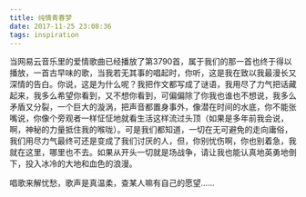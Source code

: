 ```yaml
---
title: 纯情青春梦
date: 2017-11-25 23:08:36
tags: inspiration
---
```

当网易云音乐里的爱情歌曲已经播放了第3790首，属于我们的那一首也终于得以播放，一首古早味的歌，当我若无其事的唱起时，你听，这是我在致以我最漫长又深情的告白。你说，这是为什么呢？我把作文都写成了谜语，我用尽了力气把话藏起来，我多么希望你看到，又不想你看到，可偏偏除了你我也谁也不想说，我多么矛盾又分裂，一个巨大的漩涡，把声音都置身事外，像潜在时间的水底，你不能张嘴说，你像个旁观者一样怔怔地就看生活这样流过头顶（如果是多年前我会说，啊，神秘的力量抵住我的喉咙）。可是我们都知道，一切在无可避免的走向庸俗，我们用尽力气最终可还是变成了我们讨厌的人，但，你别忧伤啊，你也别着急，我就在这里，哪里也不去。如果从开头一切就是场战争，请让我也能认真地英勇地倒下，投入冰冷的大地和血色的浪漫。

唱歌来解忧愁，歌声是真温柔，查某人嘛有自己的愿望……